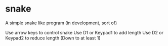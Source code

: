 # snake
A simple snake like program (in development, sort of)

Use arrow keys to control snake
Use D1 or Keypad1 to add length
Use D2 or Keypad2 to reduce length (Down to at least 1)
